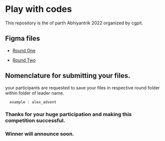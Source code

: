 
# Play with codes

This repository is the of parth Abhiyantrik 2022 organized by cgpit.


## Figma files
 - [Round One](https://www.figma.com/file/vjIH2fff7Luxuh9z8qAgSs/Round-1?node-id=0%3A1)

 - [Round Two](https://www.figma.com/file/nGeGZgP0y9Kd4lU5hZ1uge/Round-2?node-id=0%3A1)


## Nomenclature for submitting your files.

your participants are requested to save your files in respective round folder within folder of leader name.

```
  example : alex_advent
```


### Thanks for your huge participation and making this competition successful.


### Winner will announce soon.
